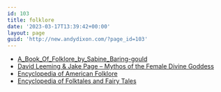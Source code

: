 ```yaml
---
id: 103
title: folklore
date: '2023-03-17T13:39:42+00:00'
layout: page
guid: 'http://new.andydixon.com/?page_id=103'
---
```


- [A\_Book\_Of\_Folklore\_by\_Sabine\_Baring-gould](https://occult.g8x2.ldn.idrivee2-23.com/folklore/A_Book_Of_Folklore_by_Sabine_Baring-gould.pdf)
- [David Leeming &amp; Jake Page – Mythos of the Female Divine Goddess](https://occult.g8x2.ldn.idrivee2-23.com/folklore/David%20Leeming%20%26%20Jake%20Page%20-%20Mythos%20of%20the%20Female%20Divine%20%20Goddess.pdf)
- [Encyclopedia of American Folklore](https://occult.g8x2.ldn.idrivee2-23.com/folklore/Encyclopedia%20of%20American%20Folklore.pdf)
- [Encyclopedia of Folktales and Fairy Tales](https://occult.g8x2.ldn.idrivee2-23.com/folklore/Encyclopedia%20of%20Folktales%20and%20Fairy%20Tales.pdf)